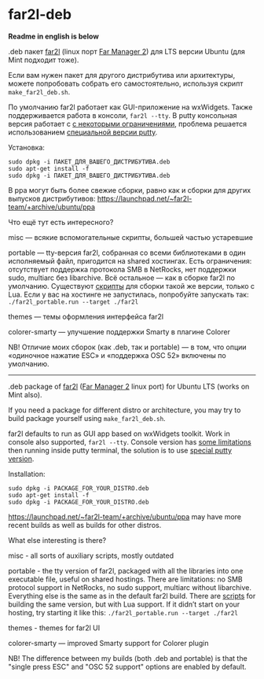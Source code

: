 # far2l-deb

**Readme in english is below**

.deb пакет [far2l](https://github.com/elfmz/far2l) (linux порт [Far Manager 2](http://www.farmanager.com/index.php?l=ru)) для LTS версии Ubuntu (для Mint подходит тоже).

Если вам нужен пакет для другого дистрибутива или архитектуры, можете попробовать собрать его самостоятельно, используя скрипт `make_far2l_deb.sh`.

По умолчанию far2l работает как GUI-приложение на wxWidgets. Также поддерживается работа в консоли, `far2l --tty`. В putty консольная версия работает с [с некоторыми ограничениями](https://github.com/elfmz/far2l/issues/472), проблема решается использованием [специальной версии putty](https://github.com/unxed/putty4far2l).

Установка:
```
sudo dpkg -i ПАКЕТ_ДЛЯ_ВАШЕГО_ДИСТРИБУТИВА.deb
sudo apt-get install -f
sudo dpkg -i ПАКЕТ_ДЛЯ_ВАШЕГО_ДИСТРИБУТИВА.deb
```

В ppa могут быть более свежие сборки, равно как и сборки для других выпусков дистрибутивов: https://launchpad.net/~far2l-team/+archive/ubuntu/ppa

Что ещё тут есть интересного?

misc — всякие вспомогательные скрипты, большей частью устаревшие

portable — tty-версия far2l, собранная со всеми библиотеками в один исполняемый файл, пригодится на shared хостингах. Есть ограничения: отсутствует поддержка протокола SMB в NetRocks, нет поддержки sudo, multiarc без libarchive. Всё остальное — как в сборке far2l по умолчанию. Существуют [скрипты](https://github.com/sorcodiv/far2lua-build) для сборки такой же версии, только с Lua. Если у вас на хостинге не запустилась, попробуйте запускать так: `./far2l_portable.run --target ./far2l`

themes — темы оформления интерфейса far2l

colorer-smarty — улучшение поддержки Smarty в плагине Colorer

NB! Отличие моих сборок (как .deb, так и portable) — в том, что опции «одиночное нажатие ESC» и «поддержка OSC 52» включены по умолчанию.

---

.deb package of [far2l](https://github.com/elfmz/far2l) ([Far Manager 2](http://www.farmanager.com/index.php?l=en) linux port) for Ubuntu LTS (works on Mint also).

If you need a package for different distro or architecture, you may try to build package yourself using `make_far2l_deb.sh`.

far2l defaults to run as GUI app based on wxWidgets toolkit. Work in console also supported, `far2l --tty`. Console version has [some limitations](https://github.com/elfmz/far2l/issues/472) then running inside putty terminal, the solution is to use [special putty version](https://github.com/unxed/putty4far2l).

Installation:
```
sudo dpkg -i PACKAGE_FOR_YOUR_DISTRO.deb
sudo apt-get install -f
sudo dpkg -i PACKAGE_FOR_YOUR_DISTRO.deb
```

https://launchpad.net/~far2l-team/+archive/ubuntu/ppa may have more recent builds as well as builds for other distros.

What else interesting is there?

misc - all sorts of auxiliary scripts, mostly outdated

portable - the tty version of far2l, packaged with all the libraries into one executable file, useful on shared hostings. There are limitations: no SMB protocol support in NetRocks, no sudo support, multiarc without libarchive. Everything else is the same as in the default far2l build. There are [scripts](https://github.com/sorcodiv/far2lua-build) for building the same version, but with Lua support. If it didn’t start on your hosting, try starting it like this: `./far2l_portable.run --target ./far2l`

themes - themes for far2l UI

colorer-smarty — improved Smarty support for Colorer plugin

NB! The difference between my builds (both .deb and portable) is that the "single press ESC" and "OSC 52 support" options are enabled by default.
